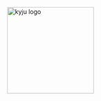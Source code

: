 <img src="https://github.com/user-attachments/assets/52ded435-e805-4e08-9a9b-69a3184fc8b5" alt="kyju logo" width="200" />
